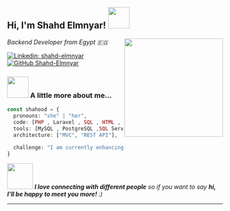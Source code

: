 <h2> Hi, I'm Shahd Elmnyar! <img src="https://media.giphy.com/media/mGcNjsfWAjY5AEZNw6/giphy.gif" width="50"></h2>
<img align='right' src="https://media.giphy.com/media/ieyl9zmCjO4b4t6qoY/giphy.gif" width="230">
<p><em>Backend Developer from Egypt 🇪🇬</em></p>

[![Linkedin: shahd-elmnyar](https://img.shields.io/badge/-shahd--elmnyar-blue?style=flat-square&logo=Linkedin&logoColor=white)](https://www.linkedin.com/in/shahd-elmnyar/)
[![GitHub Shahd-Elmnyar](https://img.shields.io/github/followers/Shahd-Elmnyar?label=follow&style=social)](https://github.com/Shahd-Elmnyar)


### <img src="https://media.giphy.com/media/VgCDAzcKvsR6OM0uWg/giphy.gif" width="50"> A little more about me...  

```php
const shahood = {
  pronouns: "she" | "her",
  code: [PHP , Laravel , SQL , HTML , CSS , Bootstrap , JavaScript],
  tools: [MySQL , PostgreSQL ,SQL Server , Git , GitHub , Bootstrap , Composer , Postman ],
  architecture: ["MVC", "REST API"],
  
  challenge: "I am currently enhancing my skills with advanced Laravel features and contributing to open-source projects"
}
```

<img src="https://media.giphy.com/media/LnQjpWaON8nhr21vNW/giphy.gif" width="60"> <em><b>I love connecting with different people</b> so if you want to say <b>hi, I'll be happy to meet you more!</b> :)</em>

---
